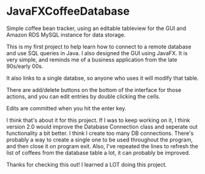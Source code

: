 # JavaFXCoffeeDatabase
Simple coffee bean tracker, using an editable tableview for the GUI and Amazon RDS MySQL instance for data storage.

This is my first project to help learn how to connect to a remote database and use SQL queries in Java. I also designed the GUI using JavaFX.
It is very simple, and reminds me of a business application from the late 90s/early 00s.

It also links to a single databse, so anyone who uses it will modify that table.

There are add/delete buttons on the bottom of the interface for those actions, and you can edit entries by double clicking the cells.

Edits are committed when you hit the enter key.

I think that's about it for this project. If I was to keep working on it, I think version 2.0 would improve the
Database Connection class and seperate out functionality a bit better. I think I create too many DB connections.
There's probably a way to create a single one to be used throughout the program, and then close it on program exit.
Also, I've repeated the lines to refresh the list of coffees from the database table a lot, it can probably be improved.

Thanks for checking this out! I learned a LOT doing this project.
